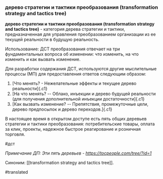 ### дерево стратегии и тактики преобразования (transformation strategy and tactics tree)

**дерево стратегии и тактики преобразования (transformation strategy and tactics tree)** - категория дерева стратегии и тактики, предназначенная для управления преобразованием организации из ее текущей реальности в будущую реальность.

Использование: ДСТ преобразования отвечает на три фундаментальных вопроса об изменении: что изменить, на что изменить и как вызвать изменение.

Для разработки содержания ДСТ, используются другие мыслительные процессы (МП) для предоставления ответов следующим образом:

1.  [Что менять? - Нежелательные эффекты и текущее дерево реальности]{.c1}
2.  [На что менять? -- Облако, инъекции и дерево будущей реальности (для получения дополнительной инъекции достаточности]{.c1}
3.  [Как вызвать изменение? -- Препятствия, промежуточные цели, дерево предпосылок и дерево переходов.]{.c1}

В настоящее время в открытом доступе есть пять общих деревьев стратегии и тактики преобразования: потребительские товары, оплата за клик, проекты, надежное быстрое реагирование и розничная торговля.

#дст

*Примечание ДП: Эти пять деревьев -* *https://tocpeople.com/tree/?id=1*

Синоним: [[transformation strategy and tactics tree]].

#translated
